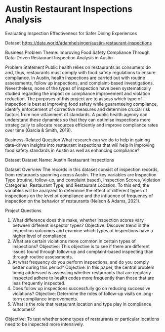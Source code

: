# Austin Restaurant Inspections Analysis
Evaluating Inspection Effectiveness for Safer Dining Experiences
 

Dataset
https://data.world/adamhelsinger/austin-restaurant-inspections

Business Problem
Theme: Improving Food Safety Compliance Through Data-Driven Restaurant Inspection Analysis in Austin

Problem Statement
Public health relies on restaurants as consumers do and, thus, restaurants must comply with food safety regulations to ensure compliance. In Austin, health inspections are carried out with routine assessments, follow up inspections, and complaint-based investigations. Nevertheless, none of the types of inspection have been systematically studied regarding the impact on compliance improvement and violation reduction. The purposes of this project are to assess which type of inspection is best at improving food safety while guaranteeing compliance, identify enforcement of corrective measures and determine crucial risk factors from non-attainment of standards. A public health agency can understand these dynamics so that they can optimise inspections more strategically to allocate resources efficiently and improve compliance rates over time (Garcia & Smith, 2019).

Business-Related Question
What research can we do to help in gaining data-driven insights into restaurant inspections that will help in improving food safety standards in Austin as well as enhancing compliance?

Dataset
Dataset Name: Austin Restaurant Inspections

Dataset Overview
The records in this dataset consist of inspection records, from restaurants spanning across Austin. The key variables are Inspection Type (routine, follow-up, and complaint based), Inspection Scores, Violation Categories, Restaurant Type, and Restaurant Location. To this end, the variables will be analyzed to determine the effect of different types of inspections on the level of compliance and the influence of frequency of inspection on the behavior of restaurants (Nelson & Adams, 2021).

Project Questions
1.	What difference does this make, whether inspection scores vary between different inspector types?
Objective: Discover trend in the inspection outcomes and examine which types of inspections have a higher level of compliance.
3.	What are certain violations more common in certain types of inspections?
Objective: This objective is to see if there are different issues found through follow-up and complaint-based inspecting than through routine assessments.
4.	At what frequency do you perform inspections, and do you comply better during this period?
Objective: In this paper, the central problem being addressed is assessing whether restaurants that are regularly inspected adhere to health codes more frequently than those that are less frequently inspected.
5.	Does follow up inspections successfully go on reducing successive violations?
Objective: Determine the roles of follow-up visits on long-term compliance improvements.
6.	What is the role that restaurant location and type play in compliance outcomes?

Objective: To test whether some types of restaurants or particular locations need to be inspected more intensively.
 





